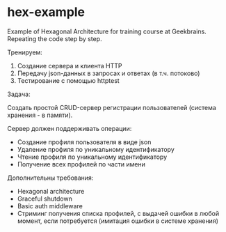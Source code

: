 # hex-example
Example of Hexagonal Architecture for training course at Geekbrains. Repeating the code step by step.

Тренируем:
1. Создание сервера и клиента HTTP
2. Передачу json-данных в запросах и ответах (в т.ч. потоково)
3. Тестирование с помощью httptest

Задача:

Создать простой CRUD-сервер регистрации пользователей (система хранения - в памяти).

Сервер должен поддерживать операции:
- Создание профиля пользователя в виде json
- Удаление профиля по уникальному идентификатору
- Чтение профиля по уникальному идентификатору
- Получение всех профилей по части имени

Дополнительны требования:
- Hexagonal architecture
- Graceful shutdown
- Basic auth middleware
- Стриминг получения списка профилей, с выдачей ошибки в любой момент, если потребуется (имитация ошибки в системе хранения)

